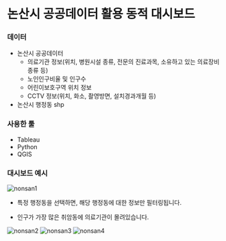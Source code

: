 # 논산시 공공데이터 활용 동적 대시보드
### 데이터 
- 논산시 공공데이터 
  - 의료기관 정보(위치, 병원시설 종류, 전문의 진료과목, 소유하고 있는 의료장비 종류 등)
  - 노인인구비율 및 인구수
  - 어린이보호구역 위치 정보
  - CCTV 정보(위치, 화소, 촬영방면, 설치경과개월 등)
- 논산시 행정동 shp

### 사용한 툴
- Tableau
- Python
- QGIS

### 대시보드 예시
![nonsan1](https://user-images.githubusercontent.com/90254892/229357850-d23102fb-9694-42af-a4fc-dcd11f3775da.jpg)
- 특정 행정동을 선택하면, 해당 행정동에 대한 정보만 필터링됩니다.


- 인구가 가장 많은 취암동에 의료기관이 몰려있습니다.

![nonsan2](https://user-images.githubusercontent.com/90254892/229357864-bdb9175b-e921-41d9-b1a5-8b37b852c139.jpg)
![nonsan3](https://user-images.githubusercontent.com/90254892/229357875-78f73bdd-5232-431d-9d56-dbed1bbb398b.jpg)
![nonsan4](https://user-images.githubusercontent.com/90254892/229357879-6a63bc9d-2e80-4163-b68b-e26411e5088c.jpg)

